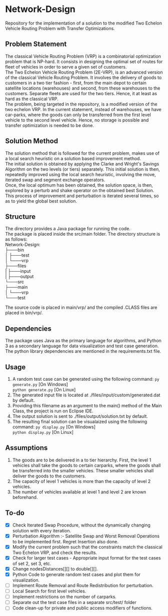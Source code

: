 # Network-Design
Repository for the implementation of a solution to the modified Two Echelon Vehicle Routing Problem with Transfer Optimizations.

## Problem Statement
The classical Vehicle Routing Problem (VRP) is a combinatorial optimization problem that is NP-hard. It consists in designing the optimal set of routes for fleet of vehicles in order to serve a given set of customers.  
The Two Echelon Vehicle Routing Problem (2E-VRP), is an advanced version of the classical Vehicle Routing Problem. It involves the delivery of goods to customers in a two tier fashion - first, from the main depot to certain satellite locations (warehouses) and second, from these warehouses to the customers. Separate fleets are used for the two tiers. Hence, it at least as hard as the classical VRP.   
The problem, being targeted in the repository, is a modified version of the two echelon VRP. In the current statement, instead of warehouses, we have car-parks, where the goods can only be transferred from the first level vehicle to the second level vehicle. Hence, no storage is possible and transfer optimization is needed to be done.

## Solution Method
The solution method that is followed for the current problem, makes use of a local search heuristic on a solution based improvement method.  
The initial solution is obtained by applying the Clarke and Wright's Savings Algorithm on the two levels (or tiers) separately. This initial solution is then, repeatedly improved using the local search heuristic, involving the move, iterated swap and segment exchange operators.  
Once, the local optimum has been obtained, the solution space, is then, explored by a perturb and shake operator on the obtained best Solution.  
This process of improvement and perturbation is iterated several times, so as to yield the global best solution.

## Structure
The directory provides a Java package for running the code.  
The package is placed inside the src/main folder. The directory structure is as follows:  
Network-Design:  
├───bin  
│   ├───test  
│   └───vrp  
├───files  
|   ├───input  
|   ├───output  
└───src  
    ├───main  
    │   └───vrp  
    └───test  

The source code is placed in main/vrp/ and the compiled .CLASS files are placed in bin/vrp/.  

## Dependencies
The package uses Java as the primary language for algorithms, and Python 3 as a secondary language for data visualization and test case generation.  
The python library dependencies are mentioned in the requirements.txt file.

## Usage
1. A random test case can be generated using the following command:
```py generate.py``` [On Windows]  
```python generate.py``` [On Linux]  
2. The generated input file is located at ./files/input/custom/generated.dat by default.  
3. Providing this filename as an argument to the main() method of the Main Class, the project is run on Eclipse IDE.
4. The output solution is sent to ./files/output/solution.txt by default.
5. The resulting final solution can be visualaized using the following command:
```py display.py``` [On Windows]  
```python display.py``` [On Linux]  

## Assumptions
1. The goods are to be delivered in a to tier hierarchy. First, the level 1 vehicles shall take the goods to certain carparks, where the goods shall be transferred into the smaller vehicles. These smaller vehicles shall deliver the goods to the customers.
2. The capacity of level 1 vehicles is more than the capacity of level 2 vehicles.
3. The number of vehicles available at level 1 and level 2 are known beforehand. 

## To-do
- [X] Check Iterated Swap Procedure, without the dynamically changing solution with every iteration.
- [X] Perturbation Algorithm :- Satellite Swap and Worst Removal Operations to be implemented first. Regret Insertion also done.
- [X] Modify the current problem such that the constraints match the classical Two Echelon VRP, and check the results. 
- [X] Check for larger test cases - Appropriate input format for the test cases of set 2, set 3, etc.
- [X] Change nodesDistances[][] to double[][].
- [X] Python Code to generate random test cases and plot them for visualization.
- [ ] Implement Route Removal and Route Redistribution for perturbation.
- [ ] Local Search for first level vehicles.
- [ ] Implement restrictions on the number of carparks.
- [ ] Separate out the test case files in a separate src/test/ folder 
- [ ] Code clean-up for private and public access modifiers of functions.